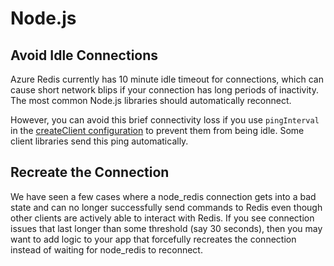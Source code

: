 # Node.js

## Avoid Idle Connections

Azure Redis currently has 10 minute idle timeout for connections, which can cause short network blips if your connection has long periods of inactivity. The most common Node.js libraries should automatically reconnect.

However, you can avoid this brief connectivity loss if you use `pingInterval` in the [createClient configuration](https://github.com/redis/node-redis/blob/259e9b2e1f184d5e83413a73a88bda85de814ac0/docs/client-configuration.md#createclient-configuration) to prevent them from being idle. Some client libraries send this ping automatically.  

## Recreate the Connection

We have seen a few cases where a node_redis connection gets into a bad state and can no longer successfully send commands to Redis even though other clients are actively able to interact with Redis.  If you see connection issues that last longer than some threshold (say 30 seconds), then you may want to add logic to your app that forcefully recreates the connection instead of waiting for node_redis to reconnect.
